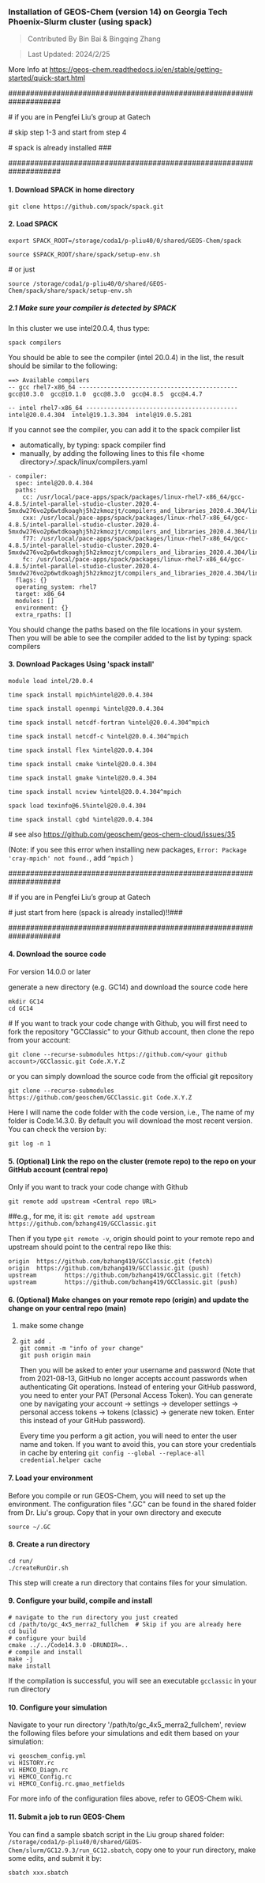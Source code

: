 ### Installation of GEOS-Chem (version 14) on Georgia Tech Phoenix-Slurm cluster (using spack)

> Contributed By Bin Bai & Bingqing Zhang

> Last Updated: 2024/2/25

More Info at https://geos-chem.readthedocs.io/en/stable/getting-started/quick-start.html

\####################################################################

\# if you are in Pengfei Liu’s group at Gatech 

\# skip step 1-3 and start from step 4 

\# spack is already installed ###

\####################################################################

#### 1. Download SPACK in home directory
```
git clone https://github.com/spack/spack.git
```
#### 2. Load SPACK
```
export SPACK_ROOT=/storage/coda1/p-pliu40/0/shared/GEOS-Chem/spack

source $SPACK_ROOT/share/spack/setup-env.sh
```
\# or just
```
source /storage/coda1/p-pliu40/0/shared/GEOS-Chem/spack/share/spack/setup-env.sh
```
##### 2.1 Make sure your compiler is detected by SPACK
In this cluster we use intel20.0.4, thus type:
```
spack compilers 
```
You should be able to see the compiler (intel 20.0.4) in the list, the result should be similar to the following: 
```
==> Available compilers
-- gcc rhel7-x86_64 ---------------------------------------------
gcc@10.3.0  gcc@10.1.0  gcc@8.3.0  gcc@4.8.5  gcc@4.4.7

-- intel rhel7-x86_64 -------------------------------------------
intel@20.0.4.304  intel@19.1.3.304  intel@19.0.5.281
```
If you cannot see the compiler, you can add it to the spack compiler list 
  - automatically, by typing:
    spack compiler find
  - manually, by adding the following lines to this file \<home directory\>/.spack/linux/compilers.yaml
  ```
  - compiler:
    spec: intel@20.0.4.304
    paths:
      cc: /usr/local/pace-apps/spack/packages/linux-rhel7-x86_64/gcc-4.8.5/intel-parallel-studio-cluster.2020.4-5mxdw276vo2p6wtdkoaghj5h2zkmozjt/compilers_and_libraries_2020.4.304/linux/bin/intel64/icc
      cxx: /usr/local/pace-apps/spack/packages/linux-rhel7-x86_64/gcc-4.8.5/intel-parallel-studio-cluster.2020.4-5mxdw276vo2p6wtdkoaghj5h2zkmozjt/compilers_and_libraries_2020.4.304/linux/bin/intel64/icpc
      f77: /usr/local/pace-apps/spack/packages/linux-rhel7-x86_64/gcc-4.8.5/intel-parallel-studio-cluster.2020.4-5mxdw276vo2p6wtdkoaghj5h2zkmozjt/compilers_and_libraries_2020.4.304/linux/bin/intel64/ifort
      fc: /usr/local/pace-apps/spack/packages/linux-rhel7-x86_64/gcc-4.8.5/intel-parallel-studio-cluster.2020.4-5mxdw276vo2p6wtdkoaghj5h2zkmozjt/compilers_and_libraries_2020.4.304/linux/bin/intel64/ifort
    flags: {}
    operating_system: rhel7
    target: x86_64
    modules: []
    environment: {}
    extra_rpaths: []
  ```
  You should change the paths based on the file locations in your system. 
  Then you will be able to see the compiler added to the list by typing: spack compilers
#### 3. Download Packages Using 'spack install'
```
module load intel/20.0.4

time spack install mpich%intel@20.0.4.304

time spack install openmpi %intel@20.0.4.304

time spack install netcdf-fortran %intel@20.0.4.304^mpich

time spack install netcdf-c %intel@20.0.4.304^mpich

time spack install flex %intel@20.0.4.304

time spack install cmake %intel@20.0.4.304

time spack install gmake %intel@20.0.4.304

time spack install ncview %intel@20.0.4.304^mpich

spack load texinfo@6.5%intel@20.0.4.304

time spack install cgbd %intel@20.0.4.304
```

\# see also https://github.com/geoschem/geos-chem-cloud/issues/35

(Note: if you see this error when installing new packages,  `Error: Package 'cray-mpich' not found.`, add `^mpich` )

\####################################################################

\# if you are in Pengfei Liu’s group at Gatech 

\# just start from here (spack is already installed)!!###

\####################################################################

#### 4. Download the source code 

For version 14.0.0 or later

generate a new directory (e.g. GC14) and download the source code here
```
mkdir GC14
cd GC14
```
\# If you want to track your code change with Github, you will first need to fork the repository "GCClassic" to your Github account, then clone the repo from your account: 
```
git clone --recurse-submodules https://github.com/<your github account>/GCClassic.git Code.X.Y.Z
```
or you can simply download the source code from the official git repository
```
git clone --recurse-submodules https://github.com/geoschem/GCClassic.git Code.X.Y.Z
```
Here I will name the code folder with the code version, i.e., The name of my folder is Code.14.3.0. By default you will download the most recent version. You can check the version by:
```
git log -n 1
```
#### 5. (Optional) Link the repo on the cluster (remote repo) to the repo on your GitHub account (central repo)
Only if you want to track your code change with Github
```
git remote add upstream <Central repo URL>
```
##e.g., for me, it is: `git remote add upstream https://github.com/bzhang419/GCClassic.git`

Then if you type `git remote -v`, origin should point to your remote repo and upstream should point to the central repo like this:
```
origin  https://github.com/bzhang419/GCClassic.git (fetch)
origin  https://github.com/bzhang419/GCClassic.git (push)
upstream        https://github.com/bzhang419/GCClassic.git (fetch)
upstream        https://github.com/bzhang419/GCClassic.git (push)
```
#### 6. (Optional) Make changes on your remote repo (origin) and update the change on your central repo (main)
1) make some change
2) 
   ```
   git add .
   git commit -m "info of your change"
   git push origin main
   ```
   Then you will be asked to enter your username and password (Note that from 2021-08-13, GitHub no longer accepts account passwords when authenticating Git operations. Instead of entering your GitHub password, you need to enter your PAT (Personal Access Token). You can generate one by navigating your account -> settings -> developer settings -> personal access tokens -> tokens (classic) -> generate new token. Enter this instead of your GitHub password).
   
   Every time you perform a git action, you will need to enter the user name and token. If you want to avoid this, you can store your credentials in cache by entering `git config --global --replace-all credential.helper cache`
   
#### 7. Load your environment
Before you compile or run GEOS-Chem, you will need to set up the environment. The configuration files ".GC" can be found in the shared folder from Dr. Liu's group. Copy that in your own directory and execute
```
source ~/.GC
```
#### 8. Create a run directory
```
cd run/
./createRunDir.sh
```
This step will create a run directory that contains files for your simulation.
#### 9. Configure your build, compile and install
```
# navigate to the run directory you just created
cd /path/to/gc_4x5_merra2_fullchem  # Skip if you are already here
cd build
# configure your build
cmake ../../Code14.3.0 -DRUNDIR=..
# compile and install
make -j
make install
```
If the compilation is successful, you will see an executable `gcclassic` in your run directory
#### 10. Configure your simulation
Navigate to your run directory '/path/to/gc_4x5_merra2_fullchem', review the following files before your simulations and edit them based on your simulation: 
```
vi geoschem_config.yml
vi HISTORY.rc
vi HEMCO_Diagn.rc
vi HEMCO_Config.rc
vi HEMCO_Config.rc.gmao_metfields
```
For more info of the configuration files above, refer to GEOS-Chem wiki.
#### 11. Submit a job to run GEOS-Chem
You can find a sample sbatch script in the Liu group shared folder: `/storage/coda1/p-pliu40/0/shared/GEOS-Chem/slurm/GC12.9.3/run_GC12.sbatch`, copy one to your run directory, make some edits, and submit it by:
```
sbatch xxx.sbatch
```

